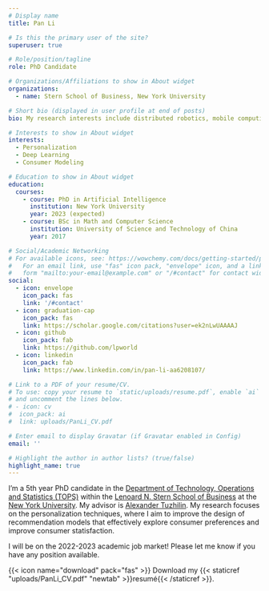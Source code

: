 ```yaml
---
# Display name
title: Pan Li

# Is this the primary user of the site?
superuser: true

# Role/position/tagline
role: PhD Candidate

# Organizations/Affiliations to show in About widget
organizations:
  - name: Stern School of Business, New York University

# Short bio (displayed in user profile at end of posts)
bio: My research interests include distributed robotics, mobile computing and programmable matter.

# Interests to show in About widget
interests:
  - Personalization
  - Deep Learning
  - Consumer Modeling

# Education to show in About widget
education:
  courses:
    - course: PhD in Artificial Intelligence
      institution: New York University
      year: 2023 (expected)
    - course: BSc in Math and Computer Science
      institution: University of Science and Technology of China
      year: 2017

# Social/Academic Networking
# For available icons, see: https://wowchemy.com/docs/getting-started/page-builder/#icons
#   For an email link, use "fas" icon pack, "envelope" icon, and a link in the
#   form "mailto:your-email@example.com" or "/#contact" for contact widget.
social:
  - icon: envelope
    icon_pack: fas
    link: '/#contact'
  - icon: graduation-cap
    icon_pack: fas
    link: https://scholar.google.com/citations?user=ek2nLwUAAAAJ
  - icon: github
    icon_pack: fab
    link: https://github.com/lpworld
  - icon: linkedin
    icon_pack: fab
    link: https://www.linkedin.com/in/pan-li-aa6208107/

# Link to a PDF of your resume/CV.
# To use: copy your resume to `static/uploads/resume.pdf`, enable `ai` icons in `params.toml`,
# and uncomment the lines below.
# - icon: cv
#  icon_pack: ai
#  link: uploads/PanLi_CV.pdf

# Enter email to display Gravatar (if Gravatar enabled in Config)
email: ''

# Highlight the author in author lists? (true/false)
highlight_name: true
---
```


I’m a 5th year PhD candidate in the [Department of Technology, Operations and Statistics (TOPS)](https://www.stern.nyu.edu/experience-stern/about/departments-centers-initiatives/academic-departments/ioms-dept) within the [Lenoard N. Stern School of Business](https://www.stern.nyu.edu/) at the [New York University](https://www.nyu.edu/). My advisor is [Alexander Tuzhilin](https://www.stern.nyu.edu/faculty/bio/alexander-tuzhilin). My research focuses on the personalization techniques, where I aim to improve the design of recommendation models that effectively explore consumer preferences and improve consumer statisfaction.

I will be on the 2022-2023 academic job market! Please let me know if you have any position available.

{{< icon name="download" pack="fas" >}} Download my {{< staticref "uploads/PanLi_CV.pdf" "newtab" >}}resumé{{< /staticref >}}.
